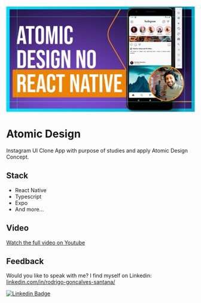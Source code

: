 ![App Screenshot](.github/cover.png)

# Atomic Design
Instagram UI Clone App with purpose of studies and apply Atomic Design Concept.


## Stack

- React Native
- Typescript
- Expo
- And more...

## Video
[Watch the full video on Youtube](https://youtu.be/su_xOZMiPKo)


## Feedback 

Would you like to speak with me? I find myself on Linkedin: [linkedin.com/in/rodrigo-goncalves-santana/](https://www.linkedin.com/in/rodrigo-goncalves-santana/)
 
[![Linkedin Badge](https://img.shields.io/badge/-Rodrigo%20Gonçalves%20Santana-6633cc?style=flat-square&logo=Linkedin&logoColor=white&link=https://www.linkedin.com/in/rodrigo-gon%C3%A7alves-santana/)](https://www.linkedin.com/in/rodrigo-gon%C3%A7alves-santana/)  
</div>
